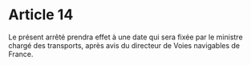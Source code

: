 # Article 14

Le présent arrêté prendra effet à une date qui sera fixée par le ministre chargé des transports, après avis du directeur de Voies navigables de France.
